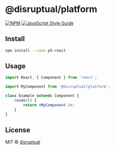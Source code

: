 # @disruptual/platform

>

[![NPM](https://img.shields.io/npm/v/@disruptual/platform.svg)](https://www.npmjs.com/package/@disruptual/platform) [![JavaScript Style Guide](https://img.shields.io/badge/code_style-standard-brightgreen.svg)](https://standardjs.com)

## Install

```bash
npm install --save p5-react
```

## Usage

```jsx
import React, { Component } from 'react';

import MyComponent from '@disruptual/platform';

class Example extends Component {
    render() {
        return <MyComponent />;
    }
}
```

## License

MIT © [disruptual](https://github.com/disruptual)

